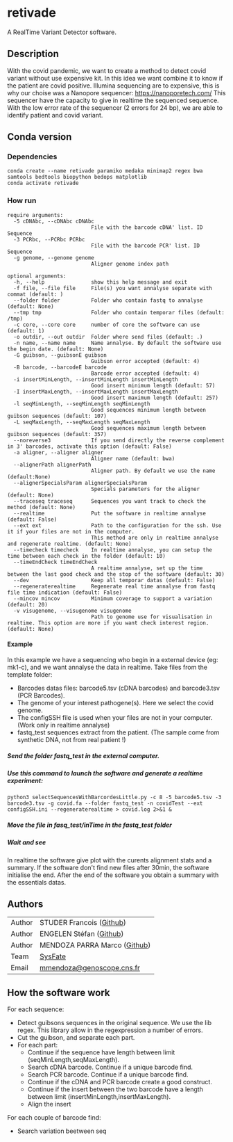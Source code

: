 # retivade
A RealTime Variant Detector software.

## Description
With the covid pandemic, we want to create a method to detect covid variant without use expensive kit.
In this idea we want combine it to know if the patient are covid positive.
Illumina sequencing are to expensive, this is why our choise was a Nanopore sequencer: https://nanoporetech.com/
This sequencer have the capacity to give in realtime the sequenced sequence.
With the low error rate of the sequencer (2 errors for 24 bp), we are able to identify patient and covid variant.

## Conda version
### Dependencies

```
conda create --name retivade paramiko medaka minimap2 regex bwa samtools bedtools biopython bedops matplotlib
conda activate retivade
```

### How run

```
require arguments:
  -5 cDNAbc, --cDNAbc cDNAbc
                           File with the barcode cDNA' list. ID Sequence
  -3 PCRbc, --PCRbc PCRbc
                           File with the barcode PCR' list. ID Sequence
  -g genome, --genome genome
                           Aligner genome index path
  ```
```
optional arguments:
  -h, --help               show this help message and exit
  -f file, --file file     File(s) you want annalyse separate with commat (default: )
  --folder folder          Folder who contain fastq to annalyse (default: None)
  --tmp tmp                Folder who contain temporar files (default: /tmp)
  -c core, --core core     number of core the software can use (default: 1)
  -o outdir, --out outdir  Folder where send files (default: .)
  -n name, --name name     Name annalyse. By default the software use the begin date. (default: None)
  -G guibson, --guibsonE guibson
                           Guibson error accepted (default: 4)
  -B barcode, --barcodeE barcode
                           Barcode error accepted (default: 4)
  -i insertMinLength, --insertMinLength insertMinLength
                           Good insert minimum length (default: 57)
  -I insertMaxLength, --insertMaxLength insertMaxLength
                           Good insert maximum length (default: 257)
  -l seqMinLength, --seqMinLength seqMinLength
                           Good sequences minimum length between guibson sequences (default: 107)
  -L seqMaxLength, --seqMaxLength seqMaxLength
                           Good sequences maximum length between guibson sequences (default: 357)
  --noreverse3             If you send directly the reverse complement in 3' barcodes, activate this option (default: False)
  -a aligner, --aligner aligner
                           Aligner name (default: bwa)
  --alignerPath alignerPath
                           Aligner path. By default we use the name (default:None)
  --alignerSpecialsParam alignerSpecialsParam
                           Specials parameters for the aligner (default: None)
  --traceseq traceseq      Sequences you want track to check the method (default: None)
  --realtime               Put the software in realtime annalyse (default: False)
  --ext ext                Path to the configuration for the ssh. Use it if your files are not in the computer.
                           This method are only in realtime annalyse and regenerate realtime. (default: None)
  --timecheck timecheck    In realtime annalyse, you can setup the time between each check in the folder (default: 10)
  --timeEndCheck timeEndCheck
                           A realtime annalyse, set up the time between the last good check and the stop of the software (default: 30)
  --dev                    Keep all temporar datas (default: False)
  --regeneraterealtime     Regenerate real time annalyse from fastq file time indication (default: False)
  --mincov mincov          Minimum coverage to support a variation (default: 20)
  -v visugenome, --visugenome visugenome
                           Path to genome use for visualisation in realtime. This option are more if you want check interest region. (default: None)
  ```

#### Example
In this example we have a sequencing who begin in a external device (eg: mk1-c), and we want annalyse the data in realtime.
Take files from the template folder:
- Barcodes datas files: barcode5.tsv (cDNA barcodes) and barcode3.tsv (PCR Barcodes).
- The genome of your interest pathogene(s). Here we select the covid genome.
- The configSSH file is used when your files are not in your computer. (Work only in realtime annalyse)
- fastq_test sequences extract from the patient. (The sample come from synthetic DNA, not from real patient !)

##### Send the folder fastq_test in the external computer.
##### Use this command to launch the software and generate a realtime experiment:
```
python3 selectSequencesWithBarcordesLittle.py -c 8 -5 barcode5.tsv -3 barcode3.tsv -g covid.fa --folder fastq_test -n covidTest --ext configSSH.ini --regeneraterealtime > covid.log 2>&1 &
```
##### Move the file in fasq_test/inTime in the fastq_test folder
##### Wait and see
In realtime the software give plot with the curents alignment stats and a summary.
If the software don't find new files after 30min, the software initialise the end.
After the end of the software you obtain a summary with the essentials datas.

## Authors

|         |                                                                                               |
| ------- | --------------------------------------------------------------------------------------------- |
| Author  | STUDER Francois ([Github](https://github.com/studyfranco))                                    |
| Author  | ENGELEN Stéfan ([Github](https://github.com/sengelen))                                        |
| Author  | MENDOZA PARRA Marco ([Github](https://github.com/SysFate))                                    |
| Team    | [SysFate](https://www.sysfate.org/)                                                           |
| Email   | <mmendoza@genoscope.cns.fr>                                                                   |

## How the software work
For each sequence:
  - Detect guibsons sequences in the original sequence. We use the lib regex. This library allow in the regexpression a number of errors.
  - Cut the guibson, and separate each part.
  - For each part:
      - Continue if the sequence have length between limit (seqMinLength,seqMaxLength).
      - Search cDNA barcode. Continue if a unique barcode find.
      - Search PCR barcode. Continue if a unique barcode find.
      - Continue if the cDNA and PCR barcode create a good construct.
      - Continue if the insert between the two barcode have a length between limit (insertMinLength,insertMaxLength).
      - Align the insert
 
 For each couple of barcode find:
  - Search variation beetween seq
